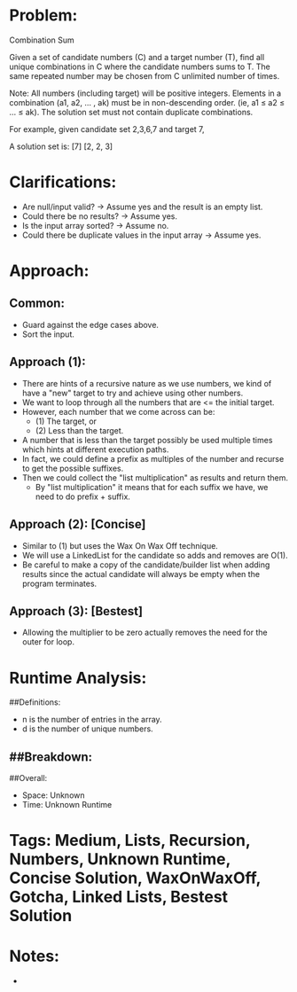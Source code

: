 # Problem:
  Combination Sum
  
  Given a set of candidate numbers (C) and a target number (T), find all unique combinations in C where the candidate numbers sums to T.
  The same repeated number may be chosen from C unlimited number of times.

  Note:
  All numbers (including target) will be positive integers.
  Elements in a combination (a1, a2, … , ak) must be in non-descending order. (ie, a1 ≤ a2 ≤ … ≤ ak).
  The solution set must not contain duplicate combinations.

  For example, given candidate set 2,3,6,7 and target 7, 

  A solution set is: 
  [7] 
  [2, 2, 3] 
  
# Clarifications:
  - Are null/input valid? -> Assume yes and the result is an empty list.
  - Could there be no results? -> Assume yes.
  - Is the input array sorted? -> Assume no.
  - Could there be duplicate values in the input array -> Assume yes.

# Approach:
## Common:
  - Guard against the edge cases above.
  - Sort the input.
  
## Approach (1):
  - There are hints of a recursive nature as we use numbers, we kind of have a "new" target to try and achieve using other numbers.
  - We want to loop through all the numbers that are <= the initial target.
  - However, each number that we come across can be:
    - (1) The target, or
    - (2) Less than the target.
  - A number that is less than the target possibly be used multiple times which hints at different execution paths.
  - In fact, we could define a prefix as multiples of the number and recurse to get the possible suffixes.
  - Then we could collect the "list multiplication" as results and return them.
    - By "list multiplication" it means that for each suffix we have, we need to do prefix + suffix.
  
## Approach (2): [Concise]
  - Similar to (1) but uses the Wax On Wax Off technique.
  - We will use a LinkedList for the candidate so adds and removes are O(1).
  - Be careful to make a copy of the candidate/builder list when adding results since the actual candidate will always be empty when the program terminates.

## Approach (3): [Bestest]
  - Allowing the multiplier to be zero actually removes the need for the outer for loop.

# Runtime Analysis:
##Definitions:
  - n is the number of entries in the array.
  - d is the number of unique numbers.

##Breakdown:
  - 

##Overall:
  - Space: Unknown
  - Time: Unknown Runtime

# Tags: Medium, Lists, Recursion, Numbers, Unknown Runtime, Concise Solution, WaxOnWaxOff, Gotcha, Linked Lists, Bestest Solution

# Notes:
  - 